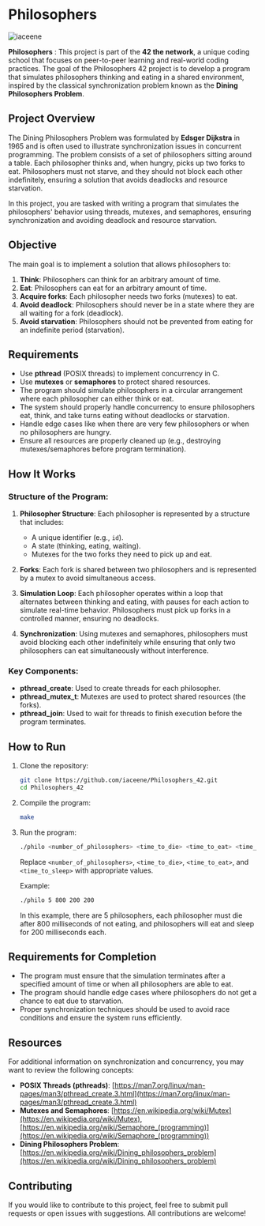 # Philosophers

![iaceene](https://github.com/user-attachments/assets/0f928ba7-46a3-45e6-86bb-d48311a15775)

**Philosophers** : This project is part of the **42 the network**, a unique coding school that focuses on peer-to-peer learning and real-world coding practices. The goal of the Philosophers 42 project is to develop a program that simulates philosophers thinking and eating in a shared environment, inspired by the classical synchronization problem known as the **Dining Philosophers Problem**.

## Project Overview

The Dining Philosophers Problem was formulated by **Edsger Dijkstra** in 1965 and is often used to illustrate synchronization issues in concurrent programming. The problem consists of a set of philosophers sitting around a table. Each philosopher thinks and, when hungry, picks up two forks to eat. Philosophers must not starve, and they should not block each other indefinitely, ensuring a solution that avoids deadlocks and resource starvation.

In this project, you are tasked with writing a program that simulates the philosophers' behavior using threads, mutexes, and semaphores, ensuring synchronization and avoiding deadlock and resource starvation.

## Objective

The main goal is to implement a solution that allows philosophers to:

1. **Think**: Philosophers can think for an arbitrary amount of time.
2. **Eat**: Philosophers can eat for an arbitrary amount of time.
3. **Acquire forks**: Each philosopher needs two forks (mutexes) to eat.
4. **Avoid deadlock**: Philosophers should never be in a state where they are all waiting for a fork (deadlock).
5. **Avoid starvation**: Philosophers should not be prevented from eating for an indefinite period (starvation).

## Requirements

- Use **pthread** (POSIX threads) to implement concurrency in C.
- Use **mutexes** or **semaphores** to protect shared resources.
- The program should simulate philosophers in a circular arrangement where each philosopher can either think or eat.
- The system should properly handle concurrency to ensure philosophers eat, think, and take turns eating without deadlocks or starvation.
- Handle edge cases like when there are very few philosophers or when no philosophers are hungry.
- Ensure all resources are properly cleaned up (e.g., destroying mutexes/semaphores before program termination).

## How It Works

### Structure of the Program:

1. **Philosopher Structure**: Each philosopher is represented by a structure that includes:
   - A unique identifier (e.g., `id`).
   - A state (thinking, eating, waiting).
   - Mutexes for the two forks they need to pick up and eat.
   
2. **Forks**: Each fork is shared between two philosophers and is represented by a mutex to avoid simultaneous access.

3. **Simulation Loop**: Each philosopher operates within a loop that alternates between thinking and eating, with pauses for each action to simulate real-time behavior. Philosophers must pick up forks in a controlled manner, ensuring no deadlocks.

4. **Synchronization**: Using mutexes and semaphores, philosophers must avoid blocking each other indefinitely while ensuring that only two philosophers can eat simultaneously without interference.

### Key Components:

- **pthread_create**: Used to create threads for each philosopher.
- **pthread_mutex_t**: Mutexes are used to protect shared resources (the forks).
- **pthread_join**: Used to wait for threads to finish execution before the program terminates.

## How to Run

1. Clone the repository:

    ```bash
    git clone https://github.com/iaceene/Philosophers_42.git
    cd Philosophers_42
    ```

2. Compile the program:

    ```bash
    make
    ```

3. Run the program:

    ```bash
    ./philo <number_of_philosophers> <time_to_die> <time_to_eat> <time_to_sleep>
    ```

    Replace `<number_of_philosophers>`, `<time_to_die>`, `<time_to_eat>`, and `<time_to_sleep>` with appropriate values.

    Example:

    ```bash
    ./philo 5 800 200 200
    ```

    In this example, there are 5 philosophers, each philosopher must die after 800 milliseconds of not eating, and philosophers will eat and sleep for 200 milliseconds each.

## Requirements for Completion

- The program must ensure that the simulation terminates after a specified amount of time or when all philosophers are able to eat.
- The program should handle edge cases where philosophers do not get a chance to eat due to starvation.
- Proper synchronization techniques should be used to avoid race conditions and ensure the system runs efficiently.

## Resources

For additional information on synchronization and concurrency, you may want to review the following concepts:

- **POSIX Threads (pthreads)**: [https://man7.org/linux/man-pages/man3/pthread_create.3.html](https://man7.org/linux/man-pages/man3/pthread_create.3.html)
- **Mutexes and Semaphores**: [https://en.wikipedia.org/wiki/Mutex](https://en.wikipedia.org/wiki/Mutex), [https://en.wikipedia.org/wiki/Semaphore_(programming)](https://en.wikipedia.org/wiki/Semaphore_(programming))
- **Dining Philosophers Problem**: [https://en.wikipedia.org/wiki/Dining_philosophers_problem](https://en.wikipedia.org/wiki/Dining_philosophers_problem)

## Contributing

If you would like to contribute to this project, feel free to submit pull requests or open issues with suggestions. All contributions are welcome!
